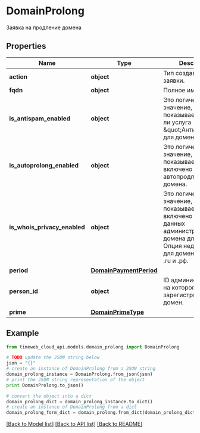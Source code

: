 # DomainProlong

Заявка на продление домена

## Properties
Name | Type | Description | Notes
------------ | ------------- | ------------- | -------------
**action** | **object** | Тип создаваемой заявки. | 
**fqdn** | **object** | Полное имя домена. | 
**is_antispam_enabled** | **object** | Это логическое значение, которое показывает включена ли услуга \&quot;Антиспам\&quot; для домена | [optional] 
**is_autoprolong_enabled** | **object** | Это логическое значение, которое показывает, включено ли автопродление домена. | [optional] 
**is_whois_privacy_enabled** | **object** | Это логическое значение, которое показывает, включено ли скрытие данных администратора домена для whois. Опция недоступна для доменов в зонах .ru и .рф. | [optional] 
**period** | [**DomainPaymentPeriod**](DomainPaymentPeriod.md) |  | [optional] 
**person_id** | **object** | ID администратора, на которого зарегистрирован домен. | [optional] 
**prime** | [**DomainPrimeType**](DomainPrimeType.md) |  | [optional] 

## Example

```python
from timeweb_cloud_api.models.domain_prolong import DomainProlong

# TODO update the JSON string below
json = "{}"
# create an instance of DomainProlong from a JSON string
domain_prolong_instance = DomainProlong.from_json(json)
# print the JSON string representation of the object
print DomainProlong.to_json()

# convert the object into a dict
domain_prolong_dict = domain_prolong_instance.to_dict()
# create an instance of DomainProlong from a dict
domain_prolong_form_dict = domain_prolong.from_dict(domain_prolong_dict)
```
[[Back to Model list]](../README.md#documentation-for-models) [[Back to API list]](../README.md#documentation-for-api-endpoints) [[Back to README]](../README.md)


